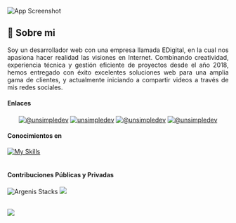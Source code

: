 ![App Screenshot](01.png)
## 🚀 Sobre mi

<p align="justify">Soy un desarrollador web con una empresa llamada EDigital, en la cual nos apasiona hacer realidad las visiones en Internet. Combinando creatividad, experiencia técnica y gestión eficiente de proyectos desde el año 2018, hemos entregado con éxito excelentes soluciones web para una amplia gama de clientes, y actualmente iniciando a compartir videos a través de mis redes sociales.</p>

#### Enlaces

<p align="center">
<a href="https://www.instagram.com/programacion_edam/" target="blank"><img align="center" src="https://img.shields.io/badge/Instagram-3b5998?style=social&logo=instagram" alt="@unsimpledev" /></a>
<a href="https://wa.me/message/WQBRVDLSW6XAN1" target="blank"><img align="center" src="https://img.shields.io/badge/whatsapp-3b5998?style=social&logo=whatsapp" alt="unsimpledev"  /></a>
<a href = "https://www.freelancer.es/u/argenis214a?frm=argenis214a&sb=t" target="blank"><img align="center" src="https://img.shields.io/badge/Freelancer-3b5998?style=social&logo=freelancer" alt="@unsimpledev"  /></a>
<a href = "mailto:argenis214a@gmail.com" target="blank"><img align="center" src="https://img.shields.io/badge/Gmail-ew?style=social&logo=gmail" alt="@unsimpledev"  /></a>
</p>

#### Conocimientos en
[![My Skills](https://skillicons.dev/icons?i=aws,babel,bootstrap,css,ts,visualstudio,wordpress,vscode,firebase,flask,py,github,git,html,js,jquery,nextjs,nodejs,ps,php,react,redux,solidity,tailwind&theme=light)](https://skillicons.dev)
<br/><br/>
#### Contribuciones Públicas y Privadas
<p align="left">
<img alt="Argenis Stacks" src="https://github-readme-streak-stats.herokuapp.com/?user=argenismendoza&theme=ligth&hide_border=false" /> 
<img src="https://github-readme-stats-anuraghazra1.vercel.app/api/top-langs/?username=argenismendoza&theme=ligth&hide_border=false&no-bg=true&no-frame=true&langs_count=10" />
<br/><br/>
<div align="left" width="100%">
<img src="https://github-profile-trophy.vercel.app/?username=argenismendoza&title=Joined2020,Experience,Commits,Repositories&margin-w=15"/>
</div>
</p>  

